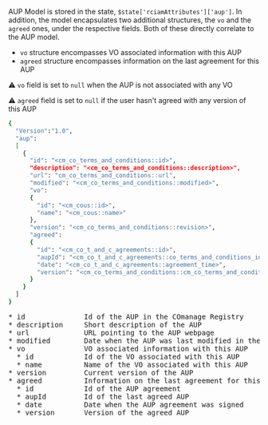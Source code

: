 AUP Model is stored in the state, `$state['rciamAttributes']['aup']`. In addition, the model encapsulates two additional structures, the `vo` and the `agreed` ones, under the respective fields. Both of these directly correlate to the AUP model.
* `vo` structure encompasses VO associated information with this AUP
* `agreed` structure encompasses information on the last agreement for this AUP

:warning: `vo` field is set to `null` when the AUP is not associated with any VO

:warning: `agreed` field is set to `null` if the user hasn't agreed with any version of this AUP

```bash
{
  "Version":"1.0",
  "aup":
  [
    {
      "id": "<cm_co_terms_and_conditions::id>",
      "description": "<cm_co_terms_and_conditions::description>",
      "url": "cm_co_terms_and_conditions::url",
      "modified": "<cm_co_terms_and_conditions::modified>",
      "vo":
      {
        "id": "<cm_cous::id>",
        "name": "<cm_cous::name>"
      },
      "version": "<cm_co_terms_and_conditions::revision>",
      "agreed":
      {
        "id": "<cm_co_t_and_c_agreements::id>",
        "aupId": "<cm_co_t_and_c_agreements::co_terms_and_conditions_id>",
        "date": "<cm_co_t_and_c_agreements::agreement_time>",
        "version": "<cm_co_terms_and_conditions::cm_co_terms_and_conditions_id::revision>"
      }
    }
  ]
}
```
<pre>
* id              Id of the AUP in the COmanage Registry
* description     Short description of the AUP
* url             URL pointing to the AUP webpage
* modified        Date when the AUP was last modified in the COmanage Registry
* vo              VO associated information with this AUP
  * id            Id of the VO associated with this AUP
  * name          Name of the VO associated with this AUP
* version         Current version of the AUP
* agreed          Information on the last agreement for this AUP
  * id            Id of the AUP agreement
  * aupId         Id of the last agreed AUP
  * date          Date when the AUP agreement was signed
  * version       Version of the agreed AUP
</pre>
